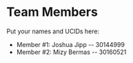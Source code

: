 # Team Members

Put your names and UCIDs here:

- Member #1: Joshua Jipp -- 30144999
- Member #2: Mizy Bermas -- 30160521
